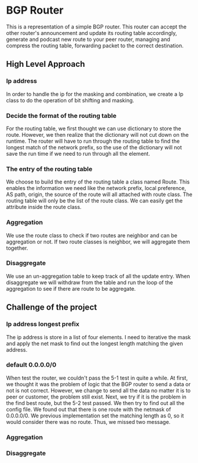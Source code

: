 # BGP Router
This is a representation of a simple BGP router. 
This router can accept the other router's announcement and update its routing table accordingly, generate and podcast 
new route to your peer router, managing and compress the routing table, forwarding packet to the correct destination.
## High Level Approach
### Ip address
In order to handle the ip for the masking and combination, we create a Ip class to do the operation of bit shifting and masking.
### Decide the format of the routing table
For the routing table, we first thought we can use dictionary to store the route. However, we then realize that the dictionary will not cut down on the runtime.
The router will have to run through the routing table to find the longest match of the
network prefix, so the use of the dictionary will not save the run time if we need to run through all the 
element.

### The entry of the routing table
We choose to build the entry of the routing table a class named Route.
This enables the information we need like the network prefix, local preference, AS path, origin, the source of the route
will all attached with route class. The routing table will only be the list of the route class.
We can easily get the attribute inside the route class.

### Aggregation
We use the route class to check if two routes are neighbor and can be aggregation or not.
If two route classes is neighbor, we will aggregate them together.

### Disaggregate
We use an un-aggregation table to keep track of all the update entry. When disaggregate we will withdraw from the
table and run the loop of the aggregation to see if there are route to be aggregate.



## Challenge of the project
### Ip address longest prefix
The ip address is store in a list of four elements. I need to iterative the mask and apply the net mask to find out the longest
length matching the given address.
### default 0.0.0.0/0
When test the router, we couldn't pass the 5-1 test in quite a while. At first, we thought it was the problem of logic 
that the BGP router to send a data or not is not correct. However, we change to send all the data no matter it is to peer
or customer, the problem still exist. Next, we try if it is the problem in the find best route, but the 5-2 test passed.
We then try to find out all the config file. We found out that there is one route with the netmask of 0.0.0.0/0. We
previous implementation set the matching length as 0, so it would consider there was no route. Thus, we missed two 
message.
### Aggregation
### Disaggregate